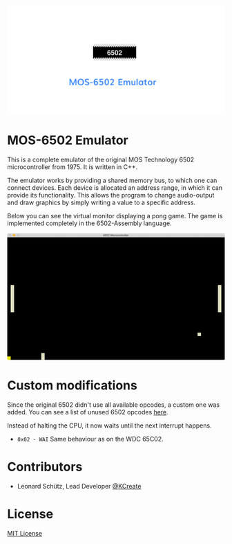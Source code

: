 ![MOS-6502 Emulator](docs/mos-6502.png)

# MOS-6502 Emulator

This is a complete emulator of the original MOS Technology 6502 microcontroller from 1975.
It is written in C++.

The emulator works by providing a shared memory bus, to which one can connect devices.
Each device is allocated an address range, in which it can provide its functionality.
This allows the program to change audio-output and draw graphics by simply writing a value to a specific address.

Below you can see the virtual monitor displaying a pong game. The game is implemented completely in the
6502-Assembly language.

![Pong Game](docs/pong-window.png)

# Custom modifications

Since the original 6502 didn't use all available opcodes, a custom one was added.
You can see a list of unused 6502 opcodes [here](http://www.oxyron.de/html/opcodes02.html).

Instead of halting the CPU, it now waits until the next interrupt happens.

- `0x02 - WAI` Same behaviour as on the WDC 65C02.

# Contributors

- Leonard Schütz, Lead Developer [@KCreate](https://github.com/KCreate)

# License

[MIT License](LICENSE.md)
